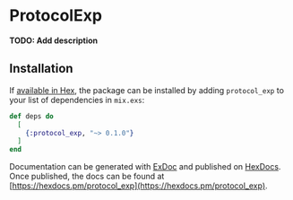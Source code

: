 # ProtocolExp

**TODO: Add description**

## Installation

If [available in Hex](https://hex.pm/docs/publish), the package can be installed
by adding `protocol_exp` to your list of dependencies in `mix.exs`:

```elixir
def deps do
  [
    {:protocol_exp, "~> 0.1.0"}
  ]
end
```

Documentation can be generated with [ExDoc](https://github.com/elixir-lang/ex_doc)
and published on [HexDocs](https://hexdocs.pm). Once published, the docs can
be found at [https://hexdocs.pm/protocol_exp](https://hexdocs.pm/protocol_exp).

